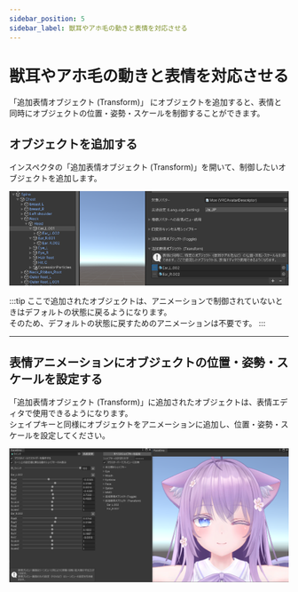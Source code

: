 ```yaml
---
sidebar_position: 5
sidebar_label: 獣耳やアホ毛の動きと表情を対応させる
---
```


# 獣耳やアホ毛の動きと表情を対応させる

「追加表情オブジェクト (Transform)」 にオブジェクトを追加すると、表情と同時にオブジェクトの位置・姿勢・スケールを制御することができます。  

## オブジェクトを追加する

インスペクタの「追加表情オブジェクト (Transform)」を開いて、制御したいオブジェクトを追加します。

![オブジェクト追加](add_objects.png)

:::tip
ここで追加されたオブジェクトは、アニメーションで制御されていないときはデフォルトの状態に戻るようになります。  
そのため、デフォルトの状態に戻すためのアニメーションは不要です。
:::

---

## 表情アニメーションにオブジェクトの位置・姿勢・スケールを設定する

「追加表情オブジェクト (Transform)」に追加されたオブジェクトは、表情エディタで使用できるようになります。  
シェイプキーと同様にオブジェクトをアニメーションに追加し、位置・姿勢・スケールを設定してください。  

![表情アニメーション作成](add_key.png)

